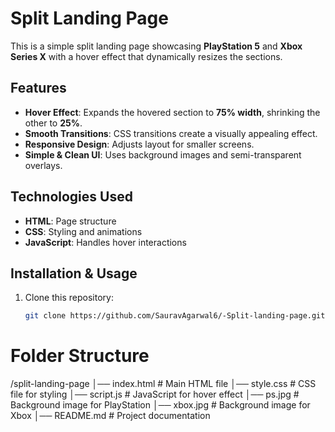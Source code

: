 # Split Landing Page

This is a simple split landing page showcasing **PlayStation 5** and **Xbox Series X** with a hover effect that dynamically resizes the sections.

## Features
- **Hover Effect**: Expands the hovered section to **75% width**, shrinking the other to **25%**.
- **Smooth Transitions**: CSS transitions create a visually appealing effect.
- **Responsive Design**: Adjusts layout for smaller screens.
- **Simple & Clean UI**: Uses background images and semi-transparent overlays.

## Technologies Used
- **HTML**: Page structure
- **CSS**: Styling and animations
- **JavaScript**: Handles hover interactions

## Installation & Usage
1. Clone this repository:
   ```bash
   git clone https://github.com/SauravAgarwal6/-Split-landing-page.git

# Folder Structure
/split-landing-page
│── index.html      # Main HTML file
│── style.css       # CSS file for styling
│── script.js       # JavaScript for hover effect
│── ps.jpg          # Background image for PlayStation
│── xbox.jpg        # Background image for Xbox
│── README.md       # Project documentation

